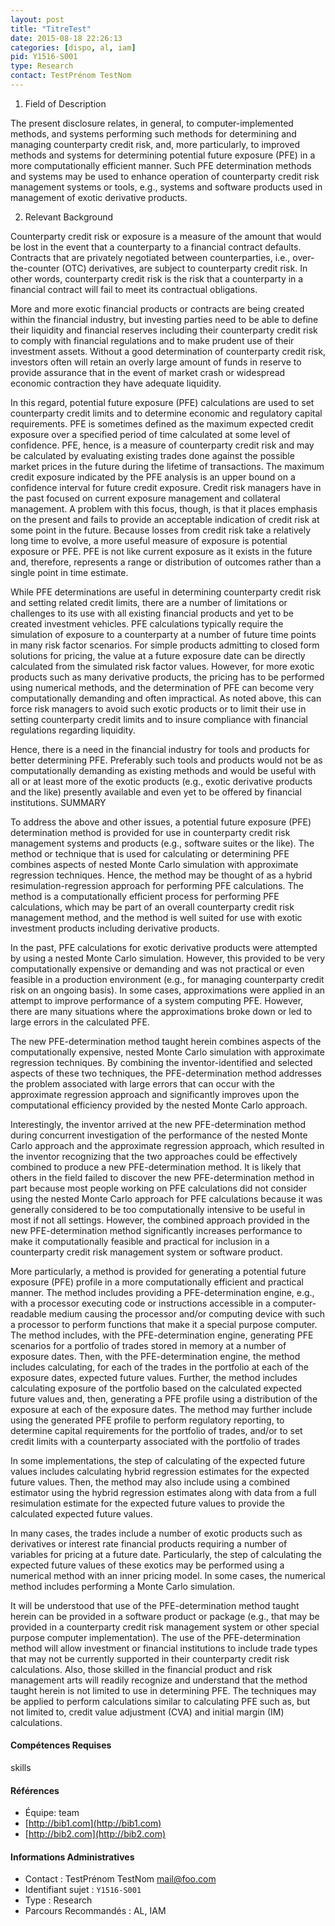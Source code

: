 ```yaml
---
layout: post
title: "TitreTest"
date: 2015-08-18 22:26:13
categories: [dispo, al, iam]
pid: Y1516-S001
type: Research
contact: TestPrénom TestNom
---
```

       
1. Field of Description

The present disclosure relates, in general, to computer-implemented methods, and systems performing such methods for determining and managing counterparty credit risk, and, more particularly, to improved methods and systems for determining potential future exposure (PFE) in a more computationally efficient manner. Such PFE determination methods and systems may be used to enhance operation of counterparty credit risk management systems or tools, e.g., systems and software products used in management of exotic derivative products.

2. Relevant Background

Counterparty credit risk or exposure is a measure of the amount that would be lost in the event that a counterparty to a financial contract defaults. Contracts that are privately negotiated between counterparties, i.e., over-the-counter (OTC) derivatives, are subject to counterparty credit risk. In other words, counterparty credit risk is the risk that a counterparty in a financial contract will fail to meet its contractual obligations.

More and more exotic financial products or contracts are being created within the financial industry, but investing parties need to be able to define their liquidity and financial reserves including their counterparty credit risk to comply with financial regulations and to make prudent use of their investment assets. Without a good determination of counterparty credit risk, investors often will retain an overly large amount of funds in reserve to provide assurance that in the event of market crash or widespread economic contraction they have adequate liquidity.

In this regard, potential future exposure (PFE) calculations are used to set counterparty credit limits and to determine economic and regulatory capital requirements. PFE is sometimes defined as the maximum expected credit exposure over a specified period of time calculated at some level of confidence. PFE, hence, is a measure of counterparty credit risk and may be calculated by evaluating existing trades done against the possible market prices in the future during the lifetime of transactions. The maximum credit exposure indicated by the PFE analysis is an upper bound on a confidence interval for future credit exposure. Credit risk managers have in the past focused on current exposure management and collateral management. A problem with this focus, though, is that it places emphasis on the present and fails to provide an acceptable indication of credit risk at some point in the future. Because losses from credit risk take a relatively long time to evolve, a more useful measure of exposure is potential exposure or PFE. PFE is not like current exposure as it exists in the future and, therefore, represents a range or distribution of outcomes rather than a single point in time estimate.

While PFE determinations are useful in determining counterparty credit risk and setting related credit limits, there are a number of limitations or challenges to its use with all existing financial products and yet to be created investment vehicles. PFE calculations typically require the simulation of exposure to a counterparty at a number of future time points in many risk factor scenarios. For simple products admitting to closed form solutions for pricing, the value at a future exposure date can be directly calculated from the simulated risk factor values. However, for more exotic products such as many derivative products, the pricing has to be performed using numerical methods, and the determination of PFE can become very computationally demanding and often impractical. As noted above, this can force risk managers to avoid such exotic products or to limit their use in setting counterparty credit limits and to insure compliance with financial regulations regarding liquidity.

Hence, there is a need in the financial industry for tools and products for better determining PFE. Preferably such tools and products would not be as computationally demanding as existing methods and would be useful with all or at least more of the exotic products (e.g., exotic derivative products and the like) presently available and even yet to be offered by financial institutions.
SUMMARY

To address the above and other issues, a potential future exposure (PFE) determination method is provided for use in counterparty credit risk management systems and products (e.g., software suites or the like). The method or technique that is used for calculating or determining PFE combines aspects of nested Monte Carlo simulation with approximate regression techniques. Hence, the method may be thought of as a hybrid resimulation-regression approach for performing PFE calculations. The method is a computationally efficient process for performing PFE calculations, which may be part of an overall counterparty credit risk management method, and the method is well suited for use with exotic investment products including derivative products.

In the past, PFE calculations for exotic derivative products were attempted by using a nested Monte Carlo simulation. However, this provided to be very computationally expensive or demanding and was not practical or even feasible in a production environment (e.g., for managing counterparty credit risk on an ongoing basis). In some cases, approximations were applied in an attempt to improve performance of a system computing PFE. However, there are many situations where the approximations broke down or led to large errors in the calculated PFE.

The new PFE-determination method taught herein combines aspects of the computationally expensive, nested Monte Carlo simulation with approximate regression techniques. By combining the inventor-identified and selected aspects of these two techniques, the PFE-determination method addresses the problem associated with large errors that can occur with the approximate regression approach and significantly improves upon the computational efficiency provided by the nested Monte Carlo approach.

Interestingly, the inventor arrived at the new PFE-determination method during concurrent investigation of the performance of the nested Monte Carlo approach and the approximate regression approach, which resulted in the inventor recognizing that the two approaches could be effectively combined to produce a new PFE-determination method. It is likely that others in the field failed to discover the new PFE-determination method in part because most people working on PFE calculations did not consider using the nested Monte Carlo approach for PFE calculations because it was generally considered to be too computationally intensive to be useful in most if not all settings. However, the combined approach provided in the new PFE-determination method significantly increases performance to make it computationally feasible and practical for inclusion in a counterparty credit risk management system or software product.

More particularly, a method is provided for generating a potential future exposure (PFE) profile in a more computationally efficient and practical manner. The method includes providing a PFE-determination engine, e.g., with a processor executing code or instructions accessible in a computer-readable medium causing the processor and/or computing device with such a processor to perform functions that make it a special purpose computer. The method includes, with the PFE-determination engine, generating PFE scenarios for a portfolio of trades stored in memory at a number of exposure dates. Then, with the PFE-determination engine, the method includes calculating, for each of the trades in the portfolio at each of the exposure dates, expected future values. Further, the method includes calculating exposure of the portfolio based on the calculated expected future values and, then, generating a PFE profile using a distribution of the exposure at each of the exposure dates. The method may further include using the generated PFE profile to perform regulatory reporting, to determine capital requirements for the portfolio of trades, and/or to set credit limits with a counterparty associated with the portfolio of trades

In some implementations, the step of calculating of the expected future values includes calculating hybrid regression estimates for the expected future values. Then, the method may also include using a combined estimator using the hybrid regression estimates along with data from a full resimulation estimate for the expected future values to provide the calculated expected future values.

In many cases, the trades include a number of exotic products such as derivatives or interest rate financial products requiring a number of variables for pricing at a future date. Particularly, the step of calculating the expected future values of these exotics may be performed using a numerical method with an inner pricing model. In some cases, the numerical method includes performing a Monte Carlo simulation.

It will be understood that use of the PFE-determination method taught herein can be provided in a software product or package (e.g., that may be provided in a counterparty credit risk management system or other special purpose computer implementation). The use of the PFE-determination method will allow investment or financial institutions to include trade types that may not be currently supported in their counterparty credit risk calculations. Also, those skilled in the financial product and risk management arts will readily recognize and understand that the method taught herein is not limited to use in determining PFE. The techniques may be applied to perform calculations similar to calculating PFE such as, but not limited to, credit value adjustment (CVA) and initial margin (IM) calculations.

#### Compétences Requises
skills


#### Références

  * Équipe: team
  * [http://bib1.com](http://bib1.com)
  * [http://bib2.com](http://bib2.com)

#### Informations Administratives
  * Contact : TestPrénom TestNom <mail@foo.com>
  * Identifiant sujet : `Y1516-S001`
  * Type : Research
  * Parcours Recommandés : AL, IAM
     